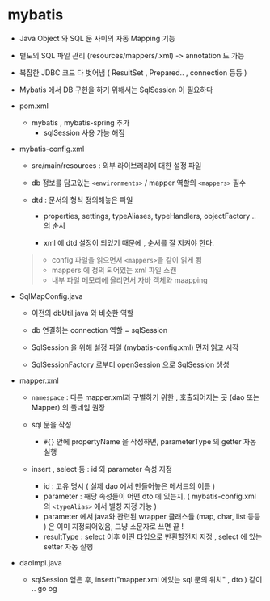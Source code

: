 # mybatis

- Java Object 와 SQL 문 사이의 자동 Mapping 기능 

- 별도의 SQL 파일 관리 (resources/mappers/.xml) -> annotation 도 가능 

- 복잡한 JDBC 코드 다 벗어냄 ( ResultSet , Prepared.. , connection 등등 ) 

- Mybatis 에서 DB 구현을 하기 위해서는 SqlSession 이 필요하다 

- pom.xml

    - mybatis  , mybatis-spring 추가 
        - sqlSession 사용 가능 해짐 

- mybatis-config.xml 

    - src/main/resources  : 외부 라이브러리에 대한 설정 파일 

    - db 정보를 담고있는 `<environments>` / mapper 역할의 `<mappers>` 필수 

    - dtd : 문서의 형식 정의해놓은 파일 

        - properties, settings, typeAliases, typeHandlers, objectFactory .. 의 순서 

        - xml 에 dtd 설정이 되있기 때문에 , 순서를 잘 지켜야 한다. 

    > - config 파일을 읽으면서 `<mappers>`을 같이 읽게 됨 
    > - mappers 에 정의 되어있는 xml 파일 스캔  
    > - 내부 파일 메모리에 올리면서 자바 객체와 maapping 

- SqlMapConfig.java

  - 이전의 dbUtil.java 와 비슷한 역할 

  - db 연결하는 connection 역할  =  sqlSession 

  - SqlSession 을 위해 설정 파일 (mybatis-config.xml) 먼저 읽고 시작 

  - SqlSessionFactory 로부터 openSession 으로 SqlSession 생성 

- mapper.xml 
    
     - `namespace` : 다른 mapper.xml과 구별하기 위한 , 호출되어지는 곳 (dao 또는 Mapper) 의 풀네임 권장 
      
     - sql 문을 작성 

         - `#{}` 안에 propertyName 을 작성하면, parameterType 의 getter 자동 실행 

     - insert , select 등 : id 와 parameter 속성 지정 

         - id : 고유 명시 ( 실제 dao 에서 만들어놓은 메서드의 이름 ) 
         - parameter : 해당 속성들이 어떤 dto 에 있는지, ( mybatis-config.xml 의 `<typeAlias>` 에서 별칭 지정 가능 ) 
         - parameter 에서 java와 관련된 wrapper 클래스들 (map, char, list 등등 ) 은 이미 지정되어있음, 그냥 소문자로 쓰면 끝 ! 
         - resultType : select 이후 어떤 타입으로 반환할껀지 지정 , select 에 있는 setter 자동 실행 
                 
- daoImpl.java

    - sqlSession 얻은 후, insert("mapper.xml 에있는 sql 문의 위치" , dto ) 같이 .. go og 
    
    
